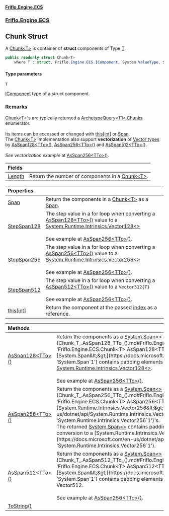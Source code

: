 #### [Friflo.Engine.ECS](index.md 'index')
### [Friflo.Engine.ECS](Friflo.Engine.ECS.md 'Friflo.Engine.ECS')

## Chunk<T> Struct

A [Chunk&lt;T&gt;](Chunk_T_.md 'Friflo.Engine.ECS.Chunk<T>') is container of <b>struct</b> components of Type [T](Chunk_T_.md#Friflo.Engine.ECS.Chunk_T_.T 'Friflo.Engine.ECS.Chunk<T>.T').

```csharp
public readonly struct Chunk<T>
    where T : struct, Friflo.Engine.ECS.IComponent, System.ValueType, System.ValueType
```
#### Type parameters

<a name='Friflo.Engine.ECS.Chunk_T_.T'></a>

`T`

[IComponent](IComponent.md 'Friflo.Engine.ECS.IComponent') type of a struct component.

### Remarks
[Chunk&lt;T&gt;](Chunk_T_.md 'Friflo.Engine.ECS.Chunk<T>')'s are typically returned a [ArchetypeQuery&lt;T1&gt;](ArchetypeQuery_T1_.md 'Friflo.Engine.ECS.ArchetypeQuery<T1>').[Chunks](ArchetypeQuery_T1_.Chunks.md 'Friflo.Engine.ECS.ArchetypeQuery<T1>.Chunks') enumerator.<br/><br/>
            Its items can be accessed or changed with [this[int]](Chunk_T_.this[int].md 'Friflo.Engine.ECS.Chunk<T>.this[int]') or [Span](Chunk_T_.Span.md 'Friflo.Engine.ECS.Chunk<T>.Span').<br/>
            The [Chunk&lt;T&gt;](Chunk_T_.md 'Friflo.Engine.ECS.Chunk<T>') implementation also support <b>vectorization</b>
            of <a href="https://github.com/dotnet/runtime/blob/main/docs/coding-guidelines/vectorization-guidelines.md">Vector types</a><br/>
            by [AsSpan128&lt;TTo&gt;()](Chunk_T_.AsSpan128_TTo_().md 'Friflo.Engine.ECS.Chunk<T>.AsSpan128<TTo>()'), [AsSpan256&lt;TTo&gt;()](Chunk_T_.AsSpan256_TTo_().md 'Friflo.Engine.ECS.Chunk<T>.AsSpan256<TTo>()') and [AsSpan512&lt;TTo&gt;()](Chunk_T_.AsSpan512_TTo_().md 'Friflo.Engine.ECS.Chunk<T>.AsSpan512<TTo>()').
            <br/><br/><i>See vectorization example</i> at [AsSpan256&lt;TTo&gt;()](Chunk_T_.AsSpan256_TTo_().md 'Friflo.Engine.ECS.Chunk<T>.AsSpan256<TTo>()').

| Fields | |
| :--- | :--- |
| [Length](Chunk_T_.Length.md 'Friflo.Engine.ECS.Chunk<T>.Length') | Return the number of components in a [Chunk&lt;T&gt;](Chunk_T_.md 'Friflo.Engine.ECS.Chunk<T>'). |

| Properties | |
| :--- | :--- |
| [Span](Chunk_T_.Span.md 'Friflo.Engine.ECS.Chunk<T>.Span') | Return the components in a [Chunk&lt;T&gt;](Chunk_T_.md 'Friflo.Engine.ECS.Chunk<T>') as a [Span](Chunk_T_.Span.md 'Friflo.Engine.ECS.Chunk<T>.Span'). |
| [StepSpan128](Chunk_T_.StepSpan128.md 'Friflo.Engine.ECS.Chunk<T>.StepSpan128') | The step value in a for loop when converting a [AsSpan128&lt;TTo&gt;()](Chunk_T_.AsSpan128_TTo_().md 'Friflo.Engine.ECS.Chunk<T>.AsSpan128<TTo>()') value to a [System.Runtime.Intrinsics.Vector128&lt;&gt;](https://docs.microsoft.com/en-us/dotnet/api/System.Runtime.Intrinsics.Vector128-1 'System.Runtime.Intrinsics.Vector128`1')<br/><br/> See example at [AsSpan256&lt;TTo&gt;()](Chunk_T_.AsSpan256_TTo_().md 'Friflo.Engine.ECS.Chunk<T>.AsSpan256<TTo>()'). |
| [StepSpan256](Chunk_T_.StepSpan256.md 'Friflo.Engine.ECS.Chunk<T>.StepSpan256') | The step value in a for loop when converting a [AsSpan256&lt;TTo&gt;()](Chunk_T_.AsSpan256_TTo_().md 'Friflo.Engine.ECS.Chunk<T>.AsSpan256<TTo>()') value to a [System.Runtime.Intrinsics.Vector256&lt;&gt;](https://docs.microsoft.com/en-us/dotnet/api/System.Runtime.Intrinsics.Vector256-1 'System.Runtime.Intrinsics.Vector256`1')<br/><br/> See example at [AsSpan256&lt;TTo&gt;()](Chunk_T_.AsSpan256_TTo_().md 'Friflo.Engine.ECS.Chunk<T>.AsSpan256<TTo>()'). |
| [StepSpan512](Chunk_T_.StepSpan512.md 'Friflo.Engine.ECS.Chunk<T>.StepSpan512') | The step value in a for loop when converting a [AsSpan512&lt;TTo&gt;()](Chunk_T_.AsSpan512_TTo_().md 'Friflo.Engine.ECS.Chunk<T>.AsSpan512<TTo>()') value to a `Vector512{T}`<br/><br/> See example at [AsSpan256&lt;TTo&gt;()](Chunk_T_.AsSpan256_TTo_().md 'Friflo.Engine.ECS.Chunk<T>.AsSpan256<TTo>()'). |
| [this[int]](Chunk_T_.this[int].md 'Friflo.Engine.ECS.Chunk<T>.this[int]') | Return the component at the passed [index](Chunk_T_.this[int].md#Friflo.Engine.ECS.Chunk_T_.this[int].index 'Friflo.Engine.ECS.Chunk<T>.this[int].index') as a reference. |

| Methods | |
| :--- | :--- |
| [AsSpan128&lt;TTo&gt;()](Chunk_T_.AsSpan128_TTo_().md 'Friflo.Engine.ECS.Chunk<T>.AsSpan128<TTo>()') | Return the components as a [System.Span&lt;&gt;](https://docs.microsoft.com/en-us/dotnet/api/System.Span-1 'System.Span`1') of type [TTo](Chunk_T_.AsSpan128_TTo_().md#Friflo.Engine.ECS.Chunk_T_.AsSpan128_TTo_().TTo 'Friflo.Engine.ECS.Chunk<T>.AsSpan128<TTo>().TTo').<br/> The returned [System.Span&lt;&gt;](https://docs.microsoft.com/en-us/dotnet/api/System.Span-1 'System.Span`1') contains padding elements on its tail to enable assignment to [System.Runtime.Intrinsics.Vector128&lt;&gt;](https://docs.microsoft.com/en-us/dotnet/api/System.Runtime.Intrinsics.Vector128-1 'System.Runtime.Intrinsics.Vector128`1'). <br/><br/> See example at [AsSpan256&lt;TTo&gt;()](Chunk_T_.AsSpan256_TTo_().md 'Friflo.Engine.ECS.Chunk<T>.AsSpan256<TTo>()'). |
| [AsSpan256&lt;TTo&gt;()](Chunk_T_.AsSpan256_TTo_().md 'Friflo.Engine.ECS.Chunk<T>.AsSpan256<TTo>()') | Return the components as a [System.Span&lt;&gt;](https://docs.microsoft.com/en-us/dotnet/api/System.Span-1 'System.Span`1') of type [TTo](Chunk_T_.AsSpan256_TTo_().md#Friflo.Engine.ECS.Chunk_T_.AsSpan256_TTo_().TTo 'Friflo.Engine.ECS.Chunk<T>.AsSpan256<TTo>().TTo') - which can be assigned to [System.Runtime.Intrinsics.Vector256&lt;&gt;](https://docs.microsoft.com/en-us/dotnet/api/System.Runtime.Intrinsics.Vector256-1 'System.Runtime.Intrinsics.Vector256`1')'s.<br/> The returned [System.Span&lt;&gt;](https://docs.microsoft.com/en-us/dotnet/api/System.Span-1 'System.Span`1') contains padding elements on its tail to enable safe conversion to a [System.Runtime.Intrinsics.Vector256&lt;&gt;](https://docs.microsoft.com/en-us/dotnet/api/System.Runtime.Intrinsics.Vector256-1 'System.Runtime.Intrinsics.Vector256`1'). |
| [AsSpan512&lt;TTo&gt;()](Chunk_T_.AsSpan512_TTo_().md 'Friflo.Engine.ECS.Chunk<T>.AsSpan512<TTo>()') | Return the components as a [System.Span&lt;&gt;](https://docs.microsoft.com/en-us/dotnet/api/System.Span-1 'System.Span`1') of type [TTo](Chunk_T_.AsSpan512_TTo_().md#Friflo.Engine.ECS.Chunk_T_.AsSpan512_TTo_().TTo 'Friflo.Engine.ECS.Chunk<T>.AsSpan512<TTo>().TTo').<br/> The returned [System.Span&lt;&gt;](https://docs.microsoft.com/en-us/dotnet/api/System.Span-1 'System.Span`1') contains padding elements on its tail to enable assignment to Vector512. <br/><br/> See example at [AsSpan256&lt;TTo&gt;()](Chunk_T_.AsSpan256_TTo_().md 'Friflo.Engine.ECS.Chunk<T>.AsSpan256<TTo>()'). |
| [ToString()](Chunk_T_.ToString().md 'Friflo.Engine.ECS.Chunk<T>.ToString()') | |
